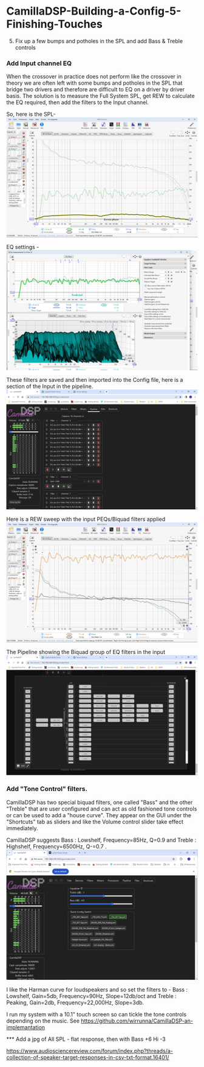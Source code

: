 # CamillaDSP-Building-a-Config-5-Finishing-Touches
5. Fix up a few bumps and potholes in the SPL and add Bass &amp; Treble controls

### Add Input channel EQ
When the crossover in practice does not perform like the crossover in theory we are often left with some bumps and potholes in the SPL that bridge two drivers and therefore are difficult to EQ on a driver by driver basis. The solution is to measure the Full System SPL, get REW to calculate the EQ required, then add the filters to the Input channel.

So, here is the SPL-
![alt text](<Images/Jun 23 2 T44_A67 new pf - no input peqs.jpg>)
 

EQ settings - 
![alt text](<Images/EQ Jun 23 4 T44A 77db TL76.3 20-20k 1db.jpg>)




These filters are saved and then imported into the Config file, here is a section of the Input in the pipeline.
![alt text](<Images/CamillaDSP GUI, Pipeline tab showing input filters.jpg>)


Here is a REW sweep with the input PEQs/Biquad filters applied
![alt text](<Images/Jun 23 5 T45_A67 FS 77db new pf input peqs.jpg>)



The Pipeline showing the Biquad group of EQ filters in the input
![alt text](<Images/CamillaDSP GUI Pipeline plot collapsed.jpg>)

### Add "Tone Control" filters. 
CamillaDSP has two special biquad filters, one called "Bass" and the other "Treble" that are user configured and can act as old fashioned tone controls or can be used to add a "house curve". They appear on the GUI under the "Shortcuts" tab as sliders and like the Volume control slider take effect immediately.

CamillaDSP suggests Bass : Lowshelf, Frequency=85Hz, Q=0.9 
and Treble : Highshelf, Frequency=6500Hz, Q-=0.7 .
![alt text](<Images/CamillaDSP GUI Shortcuts.jpg>)


I like the Harman curve for loudspeakers and so set the filters to -
Bass : Lowshelf, Gain=5db, Frequency=90Hz, Slope=12db/oct and 
Treble : Peaking, Gain=2db, Frequency=22,000Hz, Slope=3db.

I run my system with a 10.1" touch screen so can tickle the tone controls depending on the music. See https://github.com/wirrunna/CamillaDSP-an-implemantation

*** Add a jpg of All SPL - flat response, then with Bass +6 Hi -3 

https://www.audiosciencereview.com/forum/index.php?threads/a-collection-of-speaker-target-responses-in-csv-txt-format.16401/
